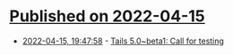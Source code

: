# [Published on 2022-04-15](index.md)

* [2022-04-15, 19:47:58](https://news.ycombinator.com/item?id=31044922) - [Tails 5.0~beta1: Call for testing](https://tails.boum.org/news/test_5.0-beta1/)
